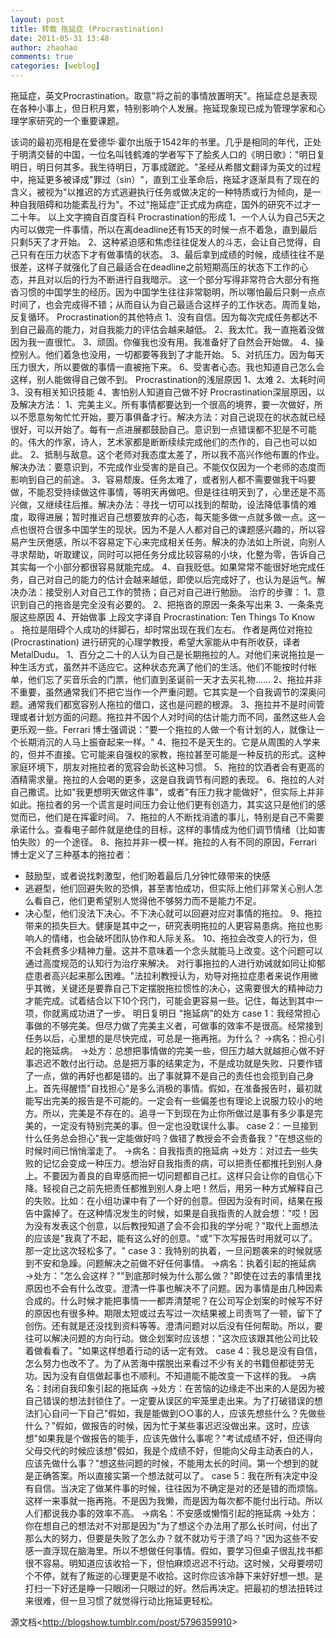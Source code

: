 ```yaml
---
layout: post
title: 转载 拖延症 (Procrastination)
date: 2011-05-31 13:48
author: zhaohao
comments: true
categories: [weblog]
---
```

拖延症，英文Procrastination。取意"将之前的事情放置明天"。拖延症总是表现在各种小事上，但日积月累，特别影响个人发展。拖延现象现已成为管理学家和心理学家研究的一个重要课题。

该词的最初亮相是在爱德华·霍尔出版于1542年的书里。几乎是相同的年代，正处于明清交替的中国，一位名叫钱鹤滩的学者写下了脍炙人口的《明日歌》："明日复明日，明日何其多。我生待明日，万事成蹉跎。"圣经从希腊文翻译为英文的过程中，拖延更多被译成"罪过（sin）"，直到工业革命后，拖延才逐渐具有了现在的含义，被视为"以推迟的方式逃避执行任务或做决定的一种特质或行为倾向，是一种自我阻碍和功能紊乱行为"。不过"拖延症"正式成为病症，国外的研究不过才一二十年。
以上文字摘自百度百科
Procrastination的形成
1、一个人认为自己5天之内可以做完一件事情，所以在离deadline还有15天的时候一点不着急，直到最后只剩5天了才开始。
2、这种紧迫感和焦虑往往促发人的斗志，会让自己觉得，自己只有在压力状态下才有做事情的状态。
3、最后拿到成绩的时候，成绩往往不是很差，这样子就强化了自己最适合在deadline之前短期高压的状态下工作的心态，并且对以后的行为不断进行自我暗示。
这一个部分写得非常符合大部分有拖沓习惯的中国学生的经历。因为中国学生往往非常聪明，所以哪怕最后只剩一点点时间了，也会完成得不错；从而自认为自己最适合这样子的工作状态。周而复始，反复循环。
Procrastination的其他特点
1、没有自信。因为每次完成任务都达不到自己最高的能力，对自我能力的评估会越来越低。
2、我太忙。我一直拖着没做因为我一直很忙。
3、顽固。你催我也没有用。我准备好了自然会开始做。
4、操控别人。他们着急也没用，一切都要等我到了才能开始。
5、对抗压力。因为每天压力很大，所以要做的事情一直被拖下来。
6、受害者心态。我也知道自己怎么会这样，别人能做得自己做不到。
Procrastination的浅层原因
1、太难
2、太耗时间
3、没有相关知识技能
4、害怕别人知道自己做不好
Procrastination深层原因，以及解决方法：
1、完美主义。所有事情都要达到一个很高的境界，要一次做好，所以不愿意匆匆忙忙开始，要万事俱备才行。解决方法：对自己说现在的状态就已经很好，可以开始了。每有一点进展都鼓励自己。意识到一点错误都不犯是不可能的。伟大的作家，诗人，艺术家都是断断续续完成他们的杰作的，自己也可以如此。
2、抵制与敌意。这个老师对我态度太差了，所以我不高兴作他布置的作业。解决办法：要意识到，不完成作业受害的是自己。不能仅仅因为一个老师的态度而影响到自己的前途。
3、容易颓废。任务太难了，或者别人都不需要做我干吗要做，不能忍受持续做这件事情，等明天再做吧。但是往往明天到了，心里还是不高兴做，又继续往后推。解决办法：寻找一切可以找到的帮助，设法降低事情的难度，取得进展；暂时推迟自己想要放弃的心态，每天能多做一点就多做一点。这一点也很符合很多中国学生的现状。因为不是人人都对自己的课题感兴趣的，所以容易产生厌倦感，所以不容易定下心来完成相关任务。解决的办法如上所说，向别人寻求帮助，听取建议，同时可以把任务分成比较容易的小块，化整为零，告诉自己其实每一个小部分都很容易就能完成。
4、自我贬低。如果常常不能很好地完成任务，自己对自己的能力的估计会越来越低，即使以后完成好了，也认为是运气。解决办法：接受别人对自己工作的赞扬；自己对自己进行勉励。
治疗的步骤：
1、意识到自己的拖沓是完全没有必要的。
2、把拖沓的原因一条条写出来
3、一条条克服这些原因
4、开始做事
上段文字译自
Procrastination: Ten Things To Know 。
拖拉是阻碍个人成功的绊脚石，却时常出现在我们左右。
作者是两位对拖拉(Procrastination) 进行研究的心理学教授，希望大家能从中有所收获，译者MetalDudu。
1、百分之二十的人认为自己是长期拖拉的人。对他们来说拖拉是一种生活方式，虽然并不适应它。这种状态充满了他们的生活。他们不能按时付帐单，他们忘了买音乐会的门票，他们直到圣诞前一天才去买礼物……
2、拖拉并非不重要，虽然通常我们不把它当作一个严重问题。它其实是一个自我调节的深奥问题。通常我们都宽容别人拖拉的借口，这也是问题的根源。
3、拖拉并不是时间管理或者计划方面的问题。拖拉并不因个人对时间的估计能力而不同，虽然这些人会更乐观一些。Ferrari 博士强调说："要一个拖拉的人做一个有计划的人，就像让一个长期消沉的人马上振奋起来一样。"
4、拖拉不是天生的。它是从周围的人学来的，但并不直接。它可能来自强权的家教，拖拉甚至可能是一种反抗的形式。这种家庭环境下，朋友对拖拉者的宽容会助长这种习惯。
5、拖拉的饮酒者会有更高的酒精需求量。拖拉的人会喝的更多，这是自我调节有问题的表现。
6、拖拉的人对自己撒谎。比如"我更想明天做这件事"，或者"有压力我才能做好"，但实际上并非如此。拖拉者的另一个谎言是时间压力会让他们更有创造力，其实这只是他们的感觉而已，他们是在挥霍时间。
7、拖拉的人不断找消遣的事儿，特别是自己不需要承诺什么。查看电子邮件就是绝佳的目标，这样的事情成为他们调节情绪（比如害怕失败）的一个途径。
8、拖拉并非一模一样。拖拉的人有不同的原因，Ferrari 博士定义了三种基本的拖拉者：
* 鼓励型，或者说找刺激型，他们盼着最后几分钟忙碌带来的快感
* 逃避型，他们回避失败的恐惧，甚至害怕成功，但实际上他们非常关心别人怎么看自己，他们更希望别人觉得他不够努力而不是能力不足。
* 决心型，他们没法下决心。不下决心就可以回避对应对事情的拖拉。
9、拖拉带来的损失巨大。健康是其中之一，研究表明拖拉的人更容易患病。拖拉也影响人的情绪，也会破坏团队协作和人际关系。
10、拖拉会改变人的行为，但不会耗费多少精神力量。这并不意味着一个念头就能马上改变。这个问题可以通过高度规范的认知行为治疗来解决。
对行事拖拉的人进行劝诫就如同让抑郁症患者高兴起来那么困难。"法拉利教授认为，劝导对拖拉症患者来说作用微乎其微，关键还是要靠自己下定摆脱拖拉惯性的决心，这需要很大的精神动力才能完成。试着结合以下10个窍门，可能会更容易一些。记住，每达到其中一项，你就离成功进了一步。
明日复明日 "拖延病"的处方
case 1：我经常担心事做的不够完美。但尽力做了完美主义者，可做事的效率不是很高。经常接到任务以后，心里想的是尽快完成，可总是一拖再拖。为什么？
→病名：担心引起的拖延病。
→处方：总想把事情做的完美一些，但压力越大就越担心做不好事迟迟不敢付出行动。总是把万事的结果定为，不是成功就是失败、只要作错了一点，做的再好也都是错的。出了事就算不是自己的责任也会揽到自己身上。首先得醒悟"自找担心"是多么消极的事情。假如，在准备报告时，最初就能写出完美的报告是不可能的。一定会有一些偏差也有理论上说服力较小的地方。所以，完美是不存在的。追寻一下到现在为止你所做过是事有多少事是完美的，一定没有特别完美的事。但一定也没耽误什么事。
case 2：一旦接到什么任务总会担心"我一定能做好吗？做错了教授会不会责备我？"在想这些的时候时间已悄悄溜走了。
→病名：自我指责的拖延病
→处方：对过去一些失败的记忆会变成一种压力。想治好自我指责的病，可以把责任都推托到别人身上。不要因为善良的自卑感而把一切问题都自己扛。这样只会让你的自信心下降。轻视自己之前先把责任都推到别人身上吧！然后，用另一种方式解释自己的失败。比如：在小组功课中有了一个好的创意。但因为没有时间，结果在报告中露掉了。在这种情况发生的时候，如果是自我指责的人就会想："哎！因为没有发表这个创意，以后教授知道了会不会扣我的学分呢？"取代上面想法的应该是"我真了不起，能有这么好的创意。"或"下次写报告时用就可以了。那一定比这次轻松多了。"
case 3：我特别的执着，一旦问题袭来的时候就感到不安和急躁。问题解决之前做不好任何事情。
→病名：执着引起的拖延病
→处方："怎么会这样？""到底那时候为什么那么做？"即使在过去的事情里找原因也不会有什么改变。澄清一件事也解决不了问题。因为事情是由几种因素合成的。什么时候才能把事情一一都弄清楚呢？在公司写企划案的时候写不好的原因也有很多种。期限太短或过去写过一次结果被上司责骂了一顿，留下了创伤。还有就是还没找到资料等等。澄清问题对以后没有任何帮助。所以，要往可以解决问题的方向行动。做企划案时应该想："这次应该跟其他公司比较着做看看了。"如果这样想着行动的话一定有效。
case 4：我总是没有自信，怎么努力也改不了。为了从苦海中摆脱出来看过不少有关的书籍但都徒劳无功。因为没有自信做起事也不顺利。不知道能不能改变一下这样的我。
→病名：封闭自我印象引起的拖延病
→处方：在苦恼的边缘走不出来的人是因为被自己错误的想法封锁住了。一定要从误区的牢笼里走出来。为了打破错误的想法扪心自问一下自己"假如，我是能做到○○事的人，应该先想些什么？先做些什么？"假如，做报告的时候，因为忙于某些事迟迟没做出来。这时，应该想"如果我是个做报告的能手，应该先做什么事呢？"考试成绩不好，但还得向父母交代的时候应该想"假如，我是个成绩不好，但能向父母主动表白的人，应该先做什么事？"想这些问题的时候，不能用太长的时间。第一个想到的就是正确答案。所以直接实第一个想法就可以了。
case 5：我在所有决定中没有自信。当决定了做某件事的时候，往往因为不确定是对的还是错的而烦恼。这样一来事就一拖再拖。不是因为我懒，而是因为每次都不能付出行动。所以人们都说我办事的效率不高。
→病名：不安感或懒惰引起的拖延病
→处方：你在想自己的想法对不对那是因为"为了想这个办法用了那么长时间，付出了那么大的努力，但要是失败了怎么办？就不就功亏于溃了吗？"因为这些不安感一直浮现在脑海里。所以不想做任何事情。假如，要学习但桌子很乱找书都很不容易。明知道应该收拾一下，但怕麻烦迟迟不行动。这时候，父母要唠叨个不停，就有了叛逆的心理更是不收拾。这时你应该冷静下来好好想一想。是打扫一下好还是睁一只眼闭一只眼过的好。然后再决定。把最初的想法扭转过来很难，但一旦习惯了就觉得行动比拖延更轻松。

源文档&lt;<a href="http://blogshow.tumblr.com/post/5796359910">http://blogshow.tumblr.com/post/5796359910</a>&gt;
